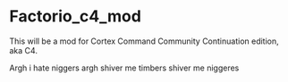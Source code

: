 # Factorio_c4_mod
This will be a mod for Cortex Command Community Continuation edition, aka C4.

Argh i hate niggers argh shiver me timbers shiver me niggeres
